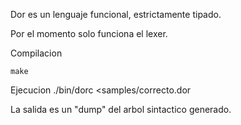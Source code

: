 Dor es un lenguaje funcional, estrictamente tipado.

Por el momento solo funciona el lexer.

Compilacion

    make

Ejecucion
    ./bin/dorc <samples/correcto.dor

La salida es un "dump" del arbol sintactico generado.
